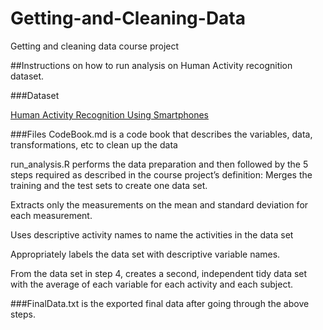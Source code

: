 # Getting-and-Cleaning-Data
Getting and cleaning data course project

##Instructions on how to run analysis on Human Activity recognition dataset.

###Dataset

[Human Activity Recognition Using Smartphones](http://archive.ics.uci.edu/ml/datasets/Human+Activity+Recognition+Using+Smartphones)

###Files
CodeBook.md is a code book that describes the variables, data, transformations, etc to clean up the data

run_analysis.R performs the data preparation and then followed by the 5 steps required as described in the course project’s definition:
Merges the training and the test sets to create one data set.

Extracts only the measurements on the mean and standard deviation for each measurement. 

Uses descriptive activity names to name the activities in the data set

Appropriately labels the data set with descriptive variable names. 

From the data set in step 4, creates a second, independent tidy data set with the average of each variable for each activity and each subject.

###FinalData.txt is the exported final data after going through the above steps.
